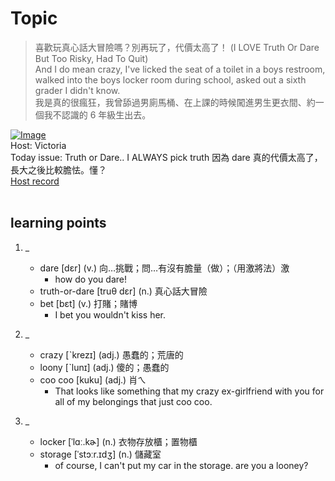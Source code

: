 # Topic

> 喜歡玩真心話大冒險嗎？別再玩了，代價太高了！ (I LOVE Truth Or Dare But Too Risky, Had To Quit) <br>
> And I do mean crazy, I've licked the seat of a toilet in a boys restroom, walked into the boys locker room during school, asked out a sixth grader I didn't know. <br>
> 我是真的很瘋狂，我曾舔過男廁馬桶、在上課的時候闖進男生更衣間、約一個我不認識的 6 年級生出去。 <br>

[![Image](https://cdn.voicetube.com/assets/thumbnails/kqDLqVhNDPA.jpg)](https://www.youtube.com/embed/kqDLqVhNDPA?rel=0&showinfo=0&cc_load_policy=0&controls=1&autoplay=1&iv_load_policy=3&playsinline=1&wmode=transparent&start=27&end=38&enablejsapi=1&origin=https://tw.voicetube.com&widgetid=1)<br>
Host: Victoria
<br>Today issue: Truth or Dare.. I ALWAYS pick truth 因為 dare 真的代價太高了，長大之後比較膽怯。懂？
<br>
[Host record](https://cdn.voicetube.com/everyday_records/4679/1600316378.mp3)
<br><br>
## learning points
1. _
	* dare [dɛr] (v.) 向…挑戰；問…有沒有膽量（做）；（用激將法）激
		- how do you dare!
	* truth-or-dare [truθ dɛr] (n.) 真心話大冒險
	* bet [bɛt] (v.) 打賭；賭博
		- I bet you wouldn't kiss her.

2. _
	* crazy [ˋkrezɪ] (adj.) 愚蠢的；荒唐的
	* loony [ˋlunɪ] (adj.) 傻的；愚蠢的
	* coo coo [kuku] (adj.) 肖ㄟ
		- That looks like something that my crazy ex-girlfriend with you for all of my belongings that just coo coo.

3. _
	* locker [ˈlɑː.kɚ] (n.) 衣物存放櫃；置物櫃
	* storage [ˈstɔːr.ɪdʒ] (n.) 儲藏室
		- of course, I can't put my car in the storage. are you a looney?
